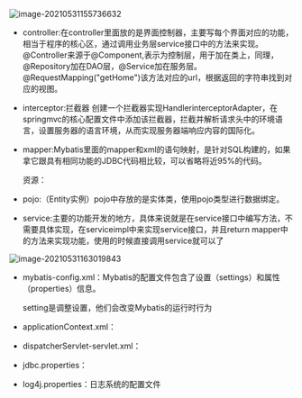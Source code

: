 ![image-20210531155736632](C:\Users\Administrator\AppData\Roaming\Typora\typora-user-images\image-20210531155736632.png)

- controller:在controller里面放的是界面控制器，主要写每个界面对应的功能，相当于程序的核心区，通过调用业务层service接口中的方法来实现。@Controller来源于@Component,表示为控制层，用于加在类上，同理，@Repository加在DAO层，@Service加在服务层。@RequestMapping("getHome")该方法对应的url，根据返回的字符串找到对应的视图。

- interceptor:拦截器 创建一个拦截器实现HandlerinterceptorAdapter，在springmvc的核心配置文件中添加该拦截器，拦截并解析请求头中的环境语言，设置服务器的语言环境，从而实现服务器端响应内容的国际化。

- mapper:Mybatis里面的mapper和xml的语句映射，是针对SQL构建的，如果拿它跟具有相同功能的JDBC代码相比较，可以省略将近95%的代码。

  资源：

- pojo:（Entity实例）pojo中存放的是实体类，使用pojo类型进行数据绑定。

- service:主要的功能开发的地方，具体来说就是在service接口中编写方法，不需要具体实现，在serviceimpl中来实现service接口，并且return mapper中的方法来实现功能，使用的时候直接调用service就可以了

![image-20210531163019843](C:\Users\Administrator\AppData\Roaming\Typora\typora-user-images\image-20210531163019843.png)

- mybatis-config.xml：Mybatis的配置文件包含了设置（settings）和属性（properties）信息。

  setting是调整设置，他们会改变Mybatis的运行时行为

- applicationContext.xml：

- dispatcherServlet-servlet.xml：

- jdbc.properties：

- log4j.properties：日志系统的配置文件